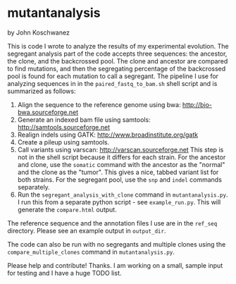 # mutantanalysis
by John Koschwanez

This is code I wrote to analyze the results of my experimental evolution. The segregant analysis part of the code accepts three sequences: the ancestor, the clone, and the backcrossed pool. The clone and ancestor are compared to find mutations, and then the segregating percentage of the backcrossed pool is found for each mutation to call a segregant. The pipeline I use for analyzing sequences in in the `paired_fastq_to_bam.sh` shell script and is summarized as follows:

1. Align the sequence to the reference genome using bwa:
    http://bio-bwa.sourceforge.net
2. Generate an indexed bam file using samtools:
    http://samtools.sourceforge.net
3. Realign indels using GATK:
    http://www.broadinstitute.org/gatk
4. Create a pileup using samtools.
5. Call variants using varscan:
    http://varscan.sourceforge.net
    This step is not in the shell script because it differs for each strain. For the ancestor and clone, use the `somatic` command with the ancestor as the "normal" and the clone as the "tumor". This gives a nice, tabbed variant list for both strains. For the segregant pool, use the `snp` and `indel` commands separately. 
6. Run the `segregant_analysis_with_clone` command in `mutantanalysis.py`. I run this from a separate python script - see `example_run.py`. This will generate the `compare.html` output.

The reference sequence and the annotation files I use are in the `ref_seq` directory. Please see an example output in `output_dir`. 

The code can also be run with no segregants and multiple clones using the `compare_multiple_clones` command in `mutantanalysis.py`.

Please help and contribute! Thanks. I am working on a small, sample input for testing and I have a huge TODO list.
